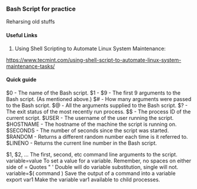 ### Bash Script for practice
Reharsing old stuffs

#### Useful Links
1. Using Shell Scripting to Automate Linux System Maintenance: 

https://www.tecmint.com/using-shell-script-to-automate-linux-system-maintenance-tasks/

#### Quick guide 
$0 - The name of the Bash script.
$1 - $9 - The first 9 arguments to the Bash script. (As mentioned above.)
$# - How many arguments were passed to the Bash script.
$@ - All the arguments supplied to the Bash script.
$? - The exit status of the most recently run process.
$$ - The process ID of the current script.
$USER - The username of the user running the script.
$HOSTNAME - The hostname of the machine the script is running on.
$SECONDS - The number of seconds since the script was started.
$RANDOM - Returns a different random number each time is it referred to.
$LINENO - Returns the current line number in the Bash script.

$1, $2, ...
The first, second, etc command line arguments to the script.
variable=value
To set a value for a variable. Remember, no spaces on either side of =
Quotes " '
Double will do variable substitution, single will not.
variable=$( command )
Save the output of a command into a variable
export var1
Make the variable var1 available to child processes.

